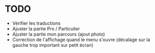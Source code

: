 # TODO

* Vérifier les traductions
* Ajuster la partie Pro / Particulier
* Ajuster la partie mon parcours (ajout photo)
* Correction de l'affichage quand le menu s'ouvre (décalage sur la gauche trop important sur petit écran)

